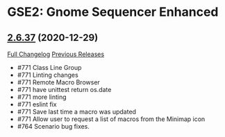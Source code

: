 # GSE2: Gnome Sequencer Enhanced

## [2.6.37](https://github.com/TimothyLuke/GnomeSequencer-Enhanced/tree/2.6.37) (2020-12-29)
[Full Changelog](https://github.com/TimothyLuke/GnomeSequencer-Enhanced/compare/2.6.36...2.6.37) [Previous Releases](https://github.com/TimothyLuke/GnomeSequencer-Enhanced/releases)

- #771 Class Line Group  
- #771 Linting changes  
- #771 Remote Macro Browser  
- #771 have unittest return os.date  
- #771 more linting  
- #771 eslint fix  
- #771 Save last time a macro was updated  
- #771 Allow user to request a list of macros from the Minimap icon  
- #764 Scenario bug fixes.  
